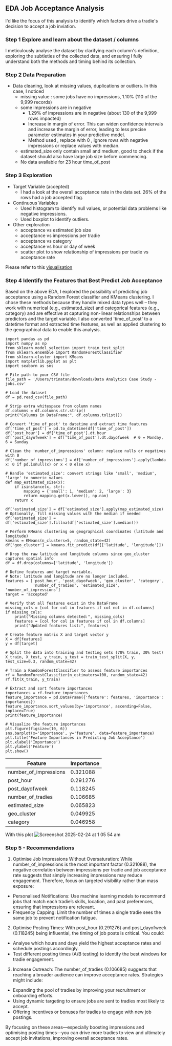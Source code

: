 ## EDA Job Acceptance Analysis 

I'd like the focus of this analysis to identify which factors drive a tradie's decision to accept a job inviation. 

### Step 1 Explore and learn about the dataset / columns
I meticulously analyse the dataset by clarifying each column's definition, exploring the subtleties of the collected data, and ensuring I fully understand both the methods and timing behind its collection.

### Step 2 Data Preparation 
- Data cleaning, look at missing values, duplications or outliers. 
In this case, I noticed
  - missing value : some jobs have no impressions, 1.10% (110 of the 9,999 records)
  - some impressions are in negative 
    - 1.29% of impressions are in negative (about 130 of the 9,999 rows impacted)
    - Increase in margin of error. This can widen confidence intervals and increase the margin of error, leading to less precise parameter estimates in your predictive model.
    - Method used , replace with 0 , ignore rows with negative impressions or replace values with median. 
  - estimated_size only contain small and medium, good to check if the dataset should also have large job size before commencing.
  - No data available for 23 hour time_of_post

### Step 3 Exploration 
- Target Variable (accepted) 
  - I had  a look at the overall acceptance rate in the data set. 26% of the rows had a job accepted flag. 
- Continuous Variables  
  - Used histogram to identify null values, or potential data problems like negative impressions. 
  - Used boxplot to identify outliers.
- Other exploration
  - acceptance vs estimated job size
  - acceptance vs impressions per tradie
  - acceptance vs category
  - acceptance vs hour or day of week
  - scatter plot to show relationship of impressions per tradie vs acceptance rate
    
Please refer to this [visualisation](https://public.tableau.com/app/profile/trina6463/viz/analytics-assessment/analyticsassessment?publish=yes) 


### Step 4 Identify the Features that Best Predict Job Acceptance
Based on the above EDA, I explored the possibility of predicting job acceptance using a Random Forest classifier and KMeans clustering. 
I chose these methods because they handle mixed data types well – they work with numerical (e.g., estimated_size) and categorical features (e.g., category) and are effective at capturing non-linear relationships between predictors and the target variable. 
I also converted 'time_of_post' to a datetime format and extracted time features, as well as applied clustering to the geographical data to enable this analysis.
```
import pandas as pd
import numpy as np
from sklearn.model_selection import train_test_split
from sklearn.ensemble import RandomForestClassifier
from sklearn.cluster import KMeans
import matplotlib.pyplot as plt
import seaborn as sns

# File path to your CSV file
file_path = '/Users/trinatan/downloads/Data Analytics Case Study - jobs.csv'

# Load the dataset
df = pd.read_csv(file_path)

# Strip extra whitespace from column names
df.columns = df.columns.str.strip()
print("Columns in DataFrame:", df.columns.tolist())

# Convert 'time_of_post' to datetime and extract time features
df['time_of_post'] = pd.to_datetime(df['time_of_post'])
df['post_hour'] = df['time_of_post'].dt.hour
df['post_dayofweek'] = df['time_of_post'].dt.dayofweek  # 0 = Monday, 6 = Sunday

# Clean the 'number_of_impressions' column: replace nulls or negatives with 0
df['number_of_impressions'] = df['number_of_impressions'].apply(lambda x: 0 if pd.isnull(x) or x < 0 else x)

# Handle 'estimated_size': convert strings like 'small', 'medium', 'large' to numeric values
def map_estimated_size(x):
    if isinstance(x, str):
        mapping = {'small': 1, 'medium': 2, 'large': 3}
        return mapping.get(x.lower(), np.nan)
    return x

df['estimated_size'] = df['estimated_size'].apply(map_estimated_size)
# Optionally, fill missing values with the median if needed
df['estimated_size'] = df['estimated_size'].fillna(df['estimated_size'].median())

# Perform KMeans clustering on geographical coordinates (latitude and longitude)
kmeans = KMeans(n_clusters=5, random_state=42)
df['geo_cluster'] = kmeans.fit_predict(df[['latitude', 'longitude']])

# Drop the raw latitude and longitude columns since geo_cluster captures spatial info
df = df.drop(columns=['latitude', 'longitude'])

# Define features and target variable.
# Note: latitude and longitude are no longer included.
features = ['post_hour', 'post_dayofweek', 'geo_cluster', 'category',
            'number_of_tradies', 'estimated_size', 'number_of_impressions']
target = 'accepted'

# Verify that all features exist in the DataFrame
missing_cols = [col for col in features if col not in df.columns]
if missing_cols:
    print("Missing columns detected:", missing_cols)
    features = [col for col in features if col in df.columns]
    print("Updated features list:", features)

# Create feature matrix X and target vector y
X = df[features]
y = df[target]

# Split the data into training and testing sets (70% train, 30% test)
X_train, X_test, y_train, y_test = train_test_split(X, y, test_size=0.3, random_state=42)

# Train a RandomForestClassifier to assess feature importances
rf = RandomForestClassifier(n_estimators=100, random_state=42)
rf.fit(X_train, y_train)

# Extract and sort feature importances
importances = rf.feature_importances_
feature_importance = pd.DataFrame({'feature': features, 'importance': importances})
feature_importance.sort_values(by='importance', ascending=False, inplace=True)
print(feature_importance)

# Visualize the feature importances
plt.figure(figsize=(10, 6))
sns.barplot(x='importance', y='feature', data=feature_importance)
plt.title('Feature Importances in Predicting Job Acceptance')
plt.xlabel('Importance')
plt.ylabel('Feature')
plt.show()
```
| Feature                | Importance |
|------------------------|------------|
| number_of_impressions  | 0.321088   |
| post_hour              | 0.291276   |
| post_dayofweek         | 0.118245   |
| number_of_tradies      | 0.106685   |
| estimated_size         | 0.065823   |
| geo_cluster            | 0.049925   |
| category               | 0.046958   |


With this plot 
![Screenshot 2025-02-24 at 1 05 54 am](https://github.com/user-attachments/assets/25504ebd-e269-497f-bc1d-9bd6241b30d7)

### Step 5 - Recommendations 
1. Optimise Job Impressions Without Oversaturation:
While number_of_impressions is the most important factor (0.321088), the negative correlation between impressions per tradie and job acceptance rate suggests that simply increasing impressions may reduce engagement. Therefore, focus on targeted visibility rather than mass exposure:
- Personalised Notifications: Use machine learning models to recommend jobs that match each tradie’s skills, location, and past preferences, ensuring that impressions are relevant.
- Frequency Capping: Limit the number of times a single tradie sees the same job to prevent notification fatigue.

2. Optimise Posting Times:
With post_hour (0.291276) and post_dayofweek (0.118245) being influential, the timing of job posts is critical. You could:
- Analyse which hours and days yield the highest acceptance rates and schedule postings accordingly.
- Test different posting times (A/B testing) to identify the best windows for tradie engagement.

3. Increase Outreach:
The number_of_tradies (0.106685) suggests that reaching a broader audience can improve acceptance rates. Strategies might include:
- Expanding the pool of tradies by improving your recruitment or onboarding efforts.
- Using dynamic targeting to ensure jobs are sent to tradies most likely to accept.
- Offering incentives or bonuses for tradies to engage with new job postings.

By focusing on these areas—especially boosting impressions and optimising posting times—you can drive more tradies to view and ultimately accept job invitations, improving overall acceptance rates.
